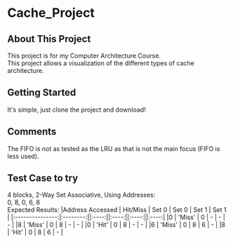 # Cache_Project
## About This Project
This project is for my Computer Architecture Course.  
This project allows a visualization of the different types of cache architecture.  


## Getting Started
It's simple, just clone the project and download!

## Comments
The FIFO is not as tested as the LRU as that is not the main focus (FIFO is less used).

## Test Case to try
4 blocks, 2-Way Set Associative, Using Addresses:  
0, 8, 0, 6, 8  
Expected Results:
|Address Accessed | Hit/Miss | Set 0 | Set 0 | Set 1 | Set 1 |
|:---------------:|:--------:||:----:||:----:||:----:||:----:|
|0 | 'Miss' | 0 | - | - | - | 
|8 | 'Miss' | 0 | 8 | - | - | 
|0 | 'Hit'  | 0 | 8 | - | - | 
|6 | 'Miss' | 0 | 8 | 6 | - | 
|8 | 'Hit'  | 0 | 8 | 6 | - | 
